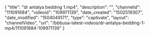 {
    "title": "dr antalya bedding 1.mp4",
    "description": "",
    "channelid": "111091684",
    "videoid": "109971139",
    "date_created": "1502519307",
    "date_modified": "1504049171",
    "type": "captivate",
    "layout": "channelVideo",
    "url": "\/bbbusa-latest-videos\/dr-antalya-bedding-1-mp4\/111091684-109971139"
}